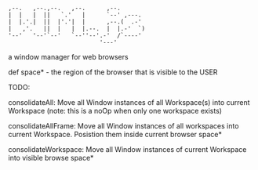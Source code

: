     ,--.   ,--.,--.   ,--.      ,--.        
    |  |   |  ||   `.'   |      `--' ,---.  
    |  |.'.|  ||  |'.'|  |      ,--.(  .-'  
    |   ,'.   ||  |   |  |.--.  |  |.-'  `) 
    '--'   '--'`--'   `--''--'.-'  /`----'  
                              '---'         

a window manager for web browsers



def space* - the region of the browser that is visible to the USER

TODO:

  consolidateAll: Move all Window instances of all Workspace(s) into current Workspace (note: this is a noOp when only one workspace exists)
  
  consolidateAllFrame: Move all Window instances of all workspaces into current Workspace. Posistion them inside current browser space*
  
  consolidateWorkspace: Move all Window instances of current Workspace into visible browse space*
